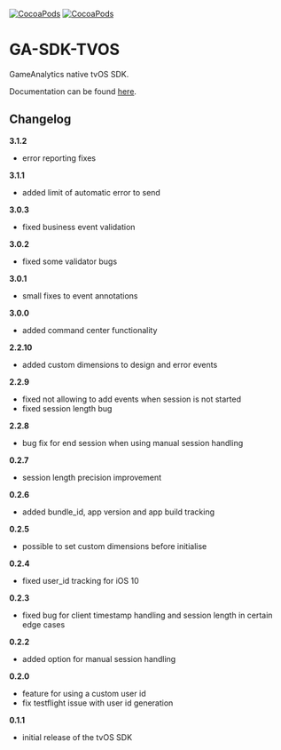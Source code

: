 [![CocoaPods](https://img.shields.io/cocoapods/v/GA-SDK-TVOS.svg)](https://cocoapods.org/pods/GA-SDK-TVOS)
[![CocoaPods](https://img.shields.io/cocoapods/dt/GA-SDK-TVOS.svg?label=pod%20downloads)](https://cocoapods.org/pods/GA-SDK-TVOS)


GA-SDK-TVOS
==========

GameAnalytics native tvOS SDK.

<!--
>:warning:  
> The tvOS SDK is currently in BETA.  
> The final version will be 1.0.0.
-->

Documentation can be found [here](https://gameanalytics.com/docs/tvos-sdk).

Changelog
---------
<!--(CHANGELOG_TOP)-->
**3.1.2**
* error reporting fixes

**3.1.1**
* added limit of automatic error to send

**3.0.3**
* fixed business event validation

**3.0.2**
* fixed some validator bugs

**3.0.1**
* small fixes to event annotations

**3.0.0**
* added command center functionality

**2.2.10**
* added custom dimensions to design and error events

**2.2.9**
* fixed not allowing to add events when session is not started
* fixed session length bug

**2.2.8**
* bug fix for end session when using manual session handling

**0.2.7**
* session length precision improvement

**0.2.6**
* added bundle_id, app version and app build tracking

**0.2.5**
* possible to set custom dimensions before initialise

**0.2.4**
* fixed user_id tracking for iOS 10

**0.2.3**
* fixed bug for client timestamp handling and session length in certain edge cases

**0.2.2**
* added option for manual session handling

**0.2.0**
* feature for using a custom user id
* fix testflight issue with user id generation

**0.1.1**
* initial release of the tvOS SDK
